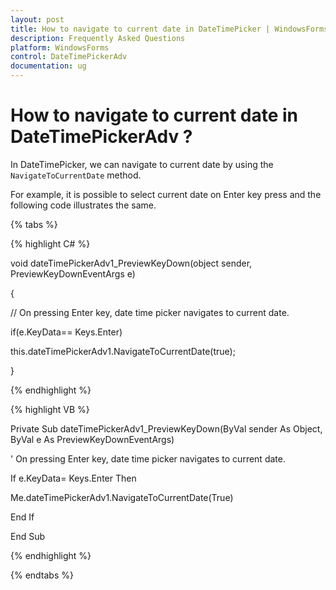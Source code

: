 ```yaml
---
layout: post
title: How to navigate to current date in DateTimePicker | WindowsForms | Syncfusion
description: Frequently Asked Questions
platform: WindowsForms
control: DateTimePickerAdv
documentation: ug
---
```


# How to navigate to current date in DateTimePickerAdv ?

In DateTimePicker, we can navigate to current date by using the `NavigateToCurrentDate` method.

For example, it is possible to select current date on Enter key press and the following code illustrates the same.

{% tabs %}

{% highlight C# %}

void dateTimePickerAdv1_PreviewKeyDown(object sender, PreviewKeyDownEventArgs e)

{

// On pressing Enter key, date time picker navigates to current date.

if(e.KeyData== Keys.Enter)

this.dateTimePickerAdv1.NavigateToCurrentDate(true);

}

{% endhighlight %}

{% highlight VB %}

Private Sub dateTimePickerAdv1_PreviewKeyDown(ByVal sender As Object, ByVal e As PreviewKeyDownEventArgs)

' On pressing Enter key, date time picker navigates to current date.

If e.KeyData= Keys.Enter Then

Me.dateTimePickerAdv1.NavigateToCurrentDate(True)

End If

End Sub

{% endhighlight %}

{% endtabs %}

